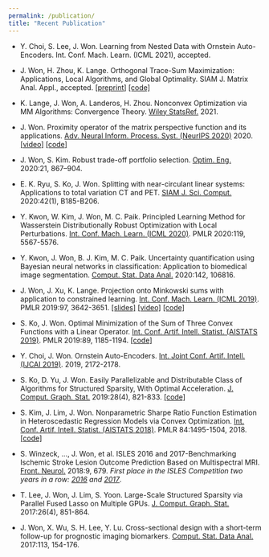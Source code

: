 ```yaml
---
permalink: /publication/
title: "Recent Publication"
---
```


* Y. Choi, S. Lee, J. Won. Learning from Nested Data with Ornstein Auto-Encoders. Int. Conf. Mach. Learn. (ICML 2021), accepted.

* J. Won, H. Zhou, K. Lange. Orthogonal Trace-Sum Maximization: Applications, Local Algorithms, and Global Optimality. SIAM J. Matrix Anal. Appl., accepted. [[preprint](https://arxiv.org/abs/1811.03521)] [[code]](https://github.com/Hua-Zhou/OTSM.jl)

* K. Lange, J. Won, A. Landeros, H. Zhou. Nonconvex Optimization via MM Algorithms: Convergence Theory. [Wiley StatsRef.](https://doi.org/10.1002/9781118445112.stat08295) 2021. 
	
* J. Won. Proximity operator of the matrix perspective function and its applications. [Adv. Neural Inform. Process. Syst. (NeurIPS 2020)](https://papers.nips.cc/paper/2020/hash/45f31d16b1058d586fc3be7207b58053-Abstract.html) 2020. [[video]](https://neurips.cc/virtual/2020/public/poster_45f31d16b1058d586fc3be7207b58053.html) [[code]](https://github.com/won-j/MatrixPerspective.jl)

* J. Won, S. Kim. Robust trade-off portfolio selection. [Optim. Eng.](https://doi.org/10.1007/s11081-020-09485-z) 2020:21, 867–904.

* E. K. Ryu, S. Ko, J. Won. Splitting with near-circulant linear systems: Applications to total variation CT and PET. [SIAM J. Sci. Comput.](https://doi.org/10.1137/18M1224003) 2020:42(1), B185-B206. 

* Y. Kwon, W. Kim, J. Won, M. C. Paik. Principled Learning Method for Wasserstein Distributionally Robust Optimization with Local Perturbations. [Int. Conf. Mach. Learn. (ICML 2020)](http://proceedings.mlr.press/v119/kwon20a.html). PMLR 2020:119, 5567-5576.

* Y. Kwon, J. Won, B. J. Kim, M. C. Paik. Uncertainty quantification using Bayesian neural networks in classification: Application to biomedical image segmentation. [Comput. Stat. Data Anal.](https://doi.org/10.1016/j.csda.2019.106816) 2020:142, 106816. 

* J. Won, J. Xu, K. Lange. Projection onto Minkowski sums with application to constrained learning. [Int. Conf. Mach. Learn. (ICML 2019)](http://proceedings.mlr.press/v97/lange19a.html). PMLR 2019:97, 3642-3651. [[slides]](https://icml.cc/media/Slides/icml/2019/103(11-14-00)-11-14-00-4664-projection_onto.pdf)  [[video]](https://slideslive.com/38917651/convex-optimization) [[code]](https://github.com/won-j/MinkowskiProjection)

* S. Ko, J. Won. Optimal Minimization of the Sum of Three Convex Functions with a Linear Operator. [Int. Conf. Artif. Intell. Statist. (AISTATS 2019)](http://proceedings.mlr.press/v89/ko19a.html). PMLR 2019:89, 1185-1194. [[code]](https://github.com/kose-y/dist-primal-dual)

* Y. Choi, J. Won. Ornstein Auto-Encoders. [Int. Joint Conf. Artif. Intell. (IJCAI 2019)](https://doi.org/10.24963/ijcai.2019/301). 2019, 2172-2178.

* S. Ko, D. Yu, J. Won. Easily Parallelizable and Distributable Class of Algorithms for Structured Sparsity, With Optimal Acceleration. [J. Comput. Graph. Stat.](https://doi.org/10.1080/10618600.2019.1592757) 2019:28(4), 821-833. [[code]](https://github.com/kose-y/dist-primal-dual)

* S. Kim, J. Lim, J. Won. Nonparametric Sharpe Ratio Function Estimation in Heteroscedastic Regression Models via Convex Optimization. [Int. Conf. Artif. Intell. Statist. (AISTATS 2018)](http://proceedings.mlr.press/v84/kim18b.html). PMLR 84:1495-1504, 2018. [[code]](https://github.com/won-j/joint_estim)

* S. Winzeck, ..., J. Won, et al. ISLES 2016 and 2017-Benchmarking Ischemic Stroke Lesion Outcome Prediction Based on Multispectral MRI. [Front. Neurol.](https://doi.org/10.3389/fneur.2018.00679) 2018:9, 679. *First place in the ISLES Competition two years in a row: [2016](http://www.isles-challenge.org/ISLES2016/) and [2017](http://www.isles-challenge.org/ISLES2017/)*.

* T. Lee, J. Won, J. Lim, S. Yoon. Large-Scale Structured Sparsity via Parallel Fused Lasso on Multiple GPUs. [J. Comput. Graph. Stat.](https://doi.org/10.1080/10618600.2017.1328363) 2017:26(4), 851-864. 

* J. Won, X. Wu, S. H. Lee, Y. Lu. Cross-sectional design with a short-term follow-up for prognostic imaging biomarkers. [Comput. Stat. Data Anal.](
http://doi.org/10.1016/j.csda.2016.12.017) 2017:113, 154-176.

